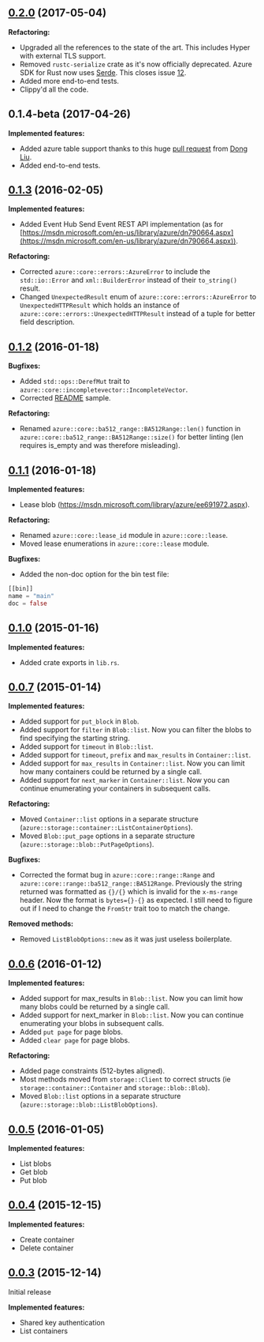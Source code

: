 ## [0.2.0](https://github.com/MindFlavor/AzureSDKForRust/releases/tag/0.2.0) (2017-05-04)

**Refactoring:**
* Upgraded all the references to the state of the art. This includes Hyper with external TLS support.
* Removed ```rustc-serialize``` crate as it's now officially deprecated. Azure SDK for Rust now uses [Serde](https://github.com/serde-rs/serde). This closes issue [12](https://github.com/MindFlavor/AzureSDKForRust/issues/12).
* Added more end-to-end tests.
* Clippy'd all the code.

## 0.1.4-beta (2017-04-26)

**Implemented features:**
* Added azure table support thanks to this huge [pull request](https://github.com/MindFlavor/AzureSDKForRust/pull/11) from [Dong Liu](https://github.com/karataliu). 
* Added end-to-end tests.

## [0.1.3](https://github.com/MindFlavor/AzureSDKForRust/releases/tag/0.1.3) (2016-02-05)

**Implemented features:**
* Added Event Hub Send Event REST API implementation (as for [https://msdn.microsoft.com/en-us/library/azure/dn790664.aspx](https://msdn.microsoft.com/en-us/library/azure/dn790664.aspx)).

**Refactoring:**
* Corrected  ```azure::core::errors::AzureError``` to include the ``std::io::Error`` and ```xml::BuilderError``` instead of their ```to_string()``` result.
* Changed ```UnexpectedResult``` enum of ```azure::core::errors::AzureError``` to ```UnexpectedHTTPResult``` which holds an instance of  ```azure::core::errors::UnexpectedHTTPResult``` instead of a tuple for better field description.

## [0.1.2](https://github.com/MindFlavor/AzureSDKForRust/releases/tag/0.1.2) (2016-01-18)

**Bugfixes:**
* Added ```std::ops::DerefMut``` trait to ```azure::core::incompletevector::IncompleteVector```.
* Corrected [README](README.md) sample.

**Refactoring:**
* Renamed ```azure::core::ba512_range::BA512Range::len()``` function in ```azure::core::ba512_range::BA512Range::size()``` for better linting (len requires is_empty
  and was therefore misleading).

## [0.1.1](https://github.com/MindFlavor/AzureSDKForRust/releases/tag/0.1.1) (2016-01-18)

**Implemented features:**
* Lease blob (https://msdn.microsoft.com/library/azure/ee691972.aspx).

**Refactoring:**
* Renamed ```azure::core::lease_id``` module in ```azure::core::lease```.
* Moved lease enumerations in ```azure::core::lease``` module.

**Bugfixes:**
* Added the non-doc option for the bin test file:
```rust
[[bin]]
name = "main"
doc = false
```

## [0.1.0](https://github.com/MindFlavor/AzureSDKForRust/releases/tag/0.1.0) (2015-01-16)

**Implemented features:**
* Added crate exports in ```lib.rs```.

## [0.0.7](https://github.com/MindFlavor/AzureSDKForRust/releases/tag/0.0.7) (2015-01-14)

**Implemented features:**
* Added support for ```put_block``` in ```Blob```.
* Added support for ```filter```  in ```Blob::list```. Now you can filter the blobs to find specifying the starting string.
* Added support for ```timeout``` in ```Blob::list```.
* Added support for ```timeout```, ```prefix``` and ```max_results```  in ```Container::list```.
* Added support for ```max_results``` in ```Container::list```. Now you can limit how many containers could be returned by a single call.
* Added support for ```next_marker``` in ```Container::list```. Now you can continue enumerating your containers in subsequent calls.

**Refactoring:**
* Moved ```Container::list``` options in a separate structure (```azure::storage::container::ListContainerOptions```).
* Moved ```Blob::put_page``` options in a separate structure (```azure::storage::blob::PutPageOptions```).

**Bugfixes:**
* Corrected the format bug in ```azure::core::range::Range``` and ```azure::core::range::ba512_range::BA512Range```. Previously the string returned was
formatted as ```{}/{}``` which is invalid for the ```x-ms-range``` header. Now the format is ```bytes={}-{}``` as expected. I still need to figure out if
  I need to change the ```FromStr``` trait too to match the change.

**Removed methods:**
* Removed ```ListBlobOptions::new``` as it was just useless boilerplate.

## [0.0.6](https://github.com/MindFlavor/AzureSDKForRust/releases/tag/0.0.6) (2016-01-12)

**Implemented features:**
* Added support for max_results in ```Blob::list```. Now you can limit how many blobs could be returned by a single call.
* Added support for next_marker in ```Blob::list```. Now you can continue enumerating your blobs in subsequent calls.
* Added ```put page``` for page blobs.
* Added ```clear page``` for page blobs.

**Refactoring:**
* Added page constraints (512-bytes aligned).
* Most methods moved from ```storage::Client``` to correct structs (ie ```storage::container::Container``` and ```storage::blob::Blob```).
* Moved ```Blob::list``` options in a separate structure (```azure::storage::blob::ListBlobOptions```).

## [0.0.5](https://github.com/MindFlavor/AzureSDKForRust/releases/tag/0.0.5) (2016-01-05)

**Implemented features:**
* List blobs
* Get blob
* Put blob

## [0.0.4](https://github.com/MindFlavor/AzureSDKForRust/releases/tag/0.0.4) (2015-12-15)

**Implemented features:**
* Create container
* Delete container

## [0.0.3](https://github.com/MindFlavor/AzureSDKForRust/releases/tag/0.0.3) (2015-12-14)

Initial release

**Implemented features:**
* Shared key authentication
* List containers
